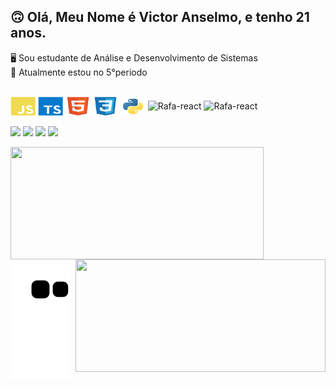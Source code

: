 ## 🙃 Olá, Meu Nome é Victor Anselmo, e tenho 21 anos. </br>
🖥️ Sou estudante de Análise e Desenvolvimento de Sistemas </br>
📗 Atualmente estou no 5°periodo </br>
<div style="display: inline_block"><br>
  <img align="center" alt="Rafa-Js" height="30" width="40" src="https://raw.githubusercontent.com/devicons/devicon/master/icons/javascript/javascript-plain.svg">
  <img align="center" alt="Rafa-Ts" height="30" width="40" src="https://raw.githubusercontent.com/devicons/devicon/master/icons/typescript/typescript-plain.svg">
  <img align="center" alt="Rafa-HTML" height="30" width="40" src="https://raw.githubusercontent.com/devicons/devicon/master/icons/html5/html5-original.svg">
  <img align="center" alt="Rafa-CSS" height="30" width="40" src="https://raw.githubusercontent.com/devicons/devicon/master/icons/css3/css3-original.svg">
  <img align="center" alt="Rafa-Python" height="30" width="40" src="https://raw.githubusercontent.com/devicons/devicon/master/icons/python/python-original.svg">
  <img align="center" alt="Rafa-react" height="30" width="40" src="https://cdn.jsdelivr.net/gh/devicons/devicon/icons/react/react-original-wordmark.svg">
    <img align="center" alt="Rafa-react" height="30" width="40" src="[https://yt3.ggpht.com/a/AATXAJyBfFnkgDxwMcAhPPdMMk-abhdH8jeBhSyDgw=s900-c-k-c0xffffffff-no-rj-mo](https://www.bing.com/images/search?view=detailV2&ccid=PEY2hFrp&id=BB209802658D26722C0D777FC90E14044ABB19AB&thid=OIP.PEY2hFrp91dkhscQ2VEccQAAAA&mediaurl=https%3A%2F%2Fcdn.iconscout.com%2Ficon%2Ffree%2Fpng-256%2Ffigma-1-682085.png&cdnurl=https%3A%2F%2Fth.bing.com%2Fth%2Fid%2FR.3c4636845ae9f7576486c710d9511c71%3Frik%3Dqxm7SgQUDsl%252fdw%26pid%3DImgRaw%26r%3D0&exph=256&expw=256&q=figma+icomn&simid=607989338930552727&form=IRPRST&ck=54313C2AB42CACF287F2760B7E93C3F5&selectedindex=9&ajaxhist=0&ajaxserp=0&vt=0&sim=11)">
</div> 
</br>
 <a href="https://www.linkedin.com/in/victor-anselmo-de-souza-93b063204/" target="_blank"><img src="https://img.shields.io/badge/-LinkedIn-%230077B5?style=for-the-badge&logo=linkedin&logoColor=white" target="_blank"></a> 
 <a href = "victoranselmo304@gmail.com"><img src="https://img.shields.io/badge/-Gmail-%23333?style=for-the-badge&logo=gmail&logoColor=white" target="_blank"></a>
 <a href="https://instagram.com/victoranselmodev?igshid=OTJlNzQ0NWM=" target="_blank"><img src="https://img.shields.io/badge/-Instagram-%23E4405F?style=for-the-badge&logo=instagram&logoColor=white" target="_blank"></a>
 <a href="https://www.twitch.tv/freddysix" target="_blank"><img src="https://img.shields.io/badge/Twitch-9146FF?style=for-the-badge&logo=twitch&logoColor=white" target="_blank"></a>
 



<div align="center">
  <a href="https://github.com/VictorAnselmo/Victor">
  <img align= "left" height="180em" width="405em" src="https://github-readme-stats.vercel.app/api?username=VictorAnselmo&show_icons=true&theme=highcontrast&include_all_commits=true&count_private=true"/> <P>
  <img align= "right" height="180em" width="400em" src="https://github-readme-stats.vercel.app/api/top-langs/?username=VictorAnselmo&layout=compact&langs_count=7&theme=highcontrast"/>
</div>

![Snake animation](https://github.com/VictorAnselmo/VictorAnselmo/blob/output/github-contribution-grid-snake.svg)
 
</div>
